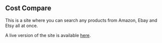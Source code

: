 ## Cost Compare

This is a site where you can search any products from Amazon, Ebay and Etsy all at once.

A live version of the site is available [here](http://pricedrops.comule.com).
